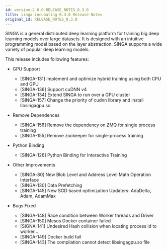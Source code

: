 ```yaml
---
id: version-2.0.0-RELEASE_NOTES_0.3.0
title: singa-incubating-0.3.0 Release Notes
original_id: RELEASE_NOTES_0.3.0
---
```


<!--- Licensed to the Apache Software Foundation (ASF) under one or more contributor license agreements.  See the NOTICE file distributed with this work for additional information regarding copyright ownership.  The ASF licenses this file to you under the Apache License, Version 2.0 (the "License"); you may not use this file except in compliance with the License.  You may obtain a copy of the License at http://www.apache.org/licenses/LICENSE-2.0 Unless required by applicable law or agreed to in writing, software distributed under the License is distributed on an "AS IS" BASIS, WITHOUT WARRANTIES OR CONDITIONS OF ANY KIND, either express or implied.  See the License for the specific language governing permissions and limitations under the License.  -->

SINGA is a general distributed deep learning platform for training big deep
learning models over large datasets. It is designed with an intuitive
programming model based on the layer abstraction. SINGA supports a wide variety
of popular deep learning models.

This release includes following features:

  * GPU Support
    * [SINGA-131] Implement and optimize hybrid training using both CPU and GPU
    * [SINGA-136] Support cuDNN v4
    * [SINGA-134] Extend SINGA to run over a GPU cluster
    * [SINGA-157] Change the priority of cudnn library and install libsingagpu.so

  * Remove Dependences
    * [SINGA-156] Remove the dependency on ZMQ for single process training
    * [SINGA-155] Remove zookeeper for single-process training

  * Python Binding
    * [SINGA-126] Python Binding for Interactive Training

  * Other Improvements
    * [SINGA-80] New Blob Level and Address Level Math Operation Interface
    * [SINGA-130] Data Prefetching
    * [SINGA-145] New SGD based optimization Updaters: AdaDelta, Adam, AdamMax

  * Bugs Fixed
    * [SINGA-148] Race condition between Worker threads and Driver
    * [SINGA-150] Mesos Docker container failed
    * [SIGNA-141] Undesired Hash collision when locating process id to worker…
    * [SINGA-149] Docker build fail
    * [SINGA-143] The compilation cannot detect libsingagpu.so file


